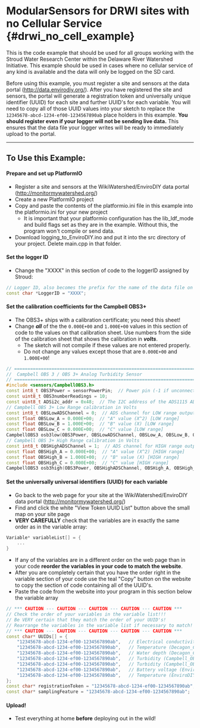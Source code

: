 # ModularSensors for DRWI sites with no Cellular Service {#drwi_no_cell_example}

This is the code example that should be used for all groups working with the Stroud Water Research Center within the Delaware River Watershed Initiative.  This example should be used in cases where no cellular service of any kind is available and the data will only be logged on the SD card.

Before using this example, you must register a site and sensors at the data portal (http://data.envirodiy.org/).  After you have registered the site and sensors, the portal will generate a registration token and universally unique identifier (UUID) for each site and further UUID's for each variable.  You will need to copy all of those UUID values into your sketch to replace the ```12345678-abcd-1234-ef00-1234567890ab``` place holders in this example.  __You should register even if your logger will not be sending live data.__  This ensures that the data file your logger writes will be ready to immediately upload to the portal.

_______

## To Use this Example:

#### Prepare and set up PlatformIO
- Register a site and sensors at the WikiWatershed/EnviroDIY data portal (http://monitormywatershed.org/)
- Create a new PlatformIO project
- Copy and paste the contents of the platformio.ini file in this example into the platformio.ini for your new project
    - It is important that your platformio configuration has the lib_ldf_mode and build flags set as they are in the example.  Without this, the program won't compile or send data.
- Download logging_to_EnviroDIY.ino and put it into the src directory of your project.  Delete main.cpp in that folder.

#### Set the logger ID
- Change the "XXXX" in this section of code to the loggerID assigned by Stroud:

```cpp
// Logger ID, also becomes the prefix for the name of the data file on SD card
const char *LoggerID = "XXXX";
```

#### Set the calibration coefficients for the Campbell OBS3+
- The OBS3+ ships with a calibration certificate; you need this sheet!
- Change _**all**_ of the the ```0.000E+00``` and ```1.000E+00``` values in this section of code to the values on that calibration sheet.  Use numbers from the side of the calibration sheet that shows the calibration in _**volts**_.
    - The sketch will not compile if these values are not entered properly.
    - Do not change any values except those that are ```0.000E+00``` and ```1.000E+00```!

```cpp
// ==========================================================================
//  Campbell OBS 3 / OBS 3+ Analog Turbidity Sensor
// ==========================================================================
#include <sensors/CampbellOBS3.h>
const int8_t OBS3Power = sensorPowerPin;  // Power pin (-1 if unconnected)
const uint8_t OBS3numberReadings = 10;
const uint8_t ADSi2c_addr = 0x48;  // The I2C address of the ADS1115 ADC
// Campbell OBS 3+ Low Range calibration in Volts
const int8_t OBSLowADSChannel = 0;  // ADS channel for LOW range output
const float OBSLow_A = 0.000E+00;  // "A" value (X^2) [LOW range]
const float OBSLow_B = 1.000E+00;  // "B" value (X) [LOW range]
const float OBSLow_C = 0.000E+00;  // "C" value [LOW range]
CampbellOBS3 osb3low(OBS3Power, OBSLowADSChannel, OBSLow_A, OBSLow_B, OBSLow_C, ADSi2c_addr, OBS3numberReadings);
// Campbell OBS 3+ High Range calibration in Volts
const int8_t OBSHighADSChannel = 1;  // ADS channel for HIGH range output
const float OBSHigh_A = 0.000E+00;  // "A" value (X^2) [HIGH range]
const float OBSHigh_B = 1.000E+00;  // "B" value (X) [HIGH range]
const float OBSHigh_C = 0.000E+00;  // "C" value [HIGH range]
CampbellOBS3 osb3high(OBS3Power, OBSHighADSChannel, OBSHigh_A, OBSHigh_B, OBSHigh_C, ADSi2c_addr, OBS3numberReadings);
```

#### Set the universally universal identifiers (UUID) for each variable
- Go back to the web page for your site at the WikiWatershed/EnviroDIY data portal (http://monitormywatershed.org/)
- Find and click the white "View Token UUID List" button above the small map on your site page
- **VERY CAREFULLY** check that the variables are in exactly the same order as in the variable array:

```cpp
Variable* variableList[] = {
    ...
}
```

- If any of the variables are in a different order on the web page than in your code **reorder the variables in your code to match the website**.
- After you are completely certain that you have the order right in the variable section of your code use the teal "Copy" button on the website to copy the section of code containing all of the UUID's.
- Paste the code from the website into your program in this section below the variable array

```cpp
// *** CAUTION --- CAUTION --- CAUTION --- CAUTION --- CAUTION ***
// Check the order of your variables in the variable list!!!
// Be VERY certain that they match the order of your UUID's!
// Rearrange the variables in the variable list if necessary to match!
// *** CAUTION --- CAUTION --- CAUTION --- CAUTION --- CAUTION ***
const char* UUIDs[] = {
    "12345678-abcd-1234-ef00-1234567890ab",   // Electrical conductivity (Decagon_CTD-10_Cond)
    "12345678-abcd-1234-ef00-1234567890ab",   // Temperature (Decagon_CTD-10_Temp)
    "12345678-abcd-1234-ef00-1234567890ab",   // Water depth (Decagon_CTD-10_Depth)
    "12345678-abcd-1234-ef00-1234567890ab",   // Turbidity (Campbell_OBS3_Turb)
    "12345678-abcd-1234-ef00-1234567890ab",   // Turbidity (Campbell_OBS3_Turb)
    "12345678-abcd-1234-ef00-1234567890ab",   // Battery voltage (EnviroDIY_Mayfly_Batt)
    "12345678-abcd-1234-ef00-1234567890ab",   // Temperature (EnviroDIY_Mayfly_Temp)
};
const char* registrationToken = "12345678-abcd-1234-ef00-1234567890ab";  // Device registration token
const char* samplingFeature = "12345678-abcd-1234-ef00-1234567890ab";  // Sampling feature UUID

```

#### Upload!
- Test everything at home **before** deploying out in the wild!
